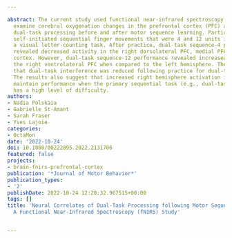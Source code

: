 ---
abstract: The current study used functional near-infrared spectroscopy (fNIRS) to
  examine cerebral oxygenation changes in the prefrontal cortex (PFC) associated with
  dual-task processing before and after motor sequence learning. Participants performed
  self-initiated sequential finger movements that were 4 and 12 units in length with
  a visual letter-counting task. After practice, dual-task sequence-4 performance
  revealed decreased activity in the right dorsolateral PFC, medial PFC, and orbitofrontal
  cortex. However, dual-task sequence-12 performance revealed increased activity in
  the right ventrolateral PFC when compared to the left hemisphere. The findings suggest
  that dual-task interference was reduced following practice for dual-task sequence-4.
  The results also suggest that increased right hemisphere activation is needed to
  maintain performance when the primary sequential task (e.g., dual-task sequence-12)
  has a high level of difficulty.
authors:
- Nadia Polskaia
- Gabrielle St-Amant
- Sarah Fraser
- Yves Lajoie
categories:
- OctaMon
date: '2022-10-24'
doi: 10.1080/00222895.2022.2131706
featured: false
projects:
- brain-fnirs-prefrontal-cortex
publication: '*Journal of Motor Behavior*'
publication_types:
- '2'
publishDate: 2022-10-24 12:20:32.967515+00:00
tags: []
title: 'Neural Correlates of Dual-Task Processing following Motor Sequence Learning:
  A Functional Near-Infrared Spectroscopy (fNIRS) Study'

---

